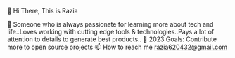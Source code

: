  👋 Hi There, This is Razia 
 
 💞️ Someone who is always passionate for learning more about tech and life..Loves working with cutting edge tools & technologies..Pays a lot of attention  to details to     generate best products..
 💞️ 2023 Goals: Contribute more to open source projects 
 📫 How to reach me razia620432@gmail.com

